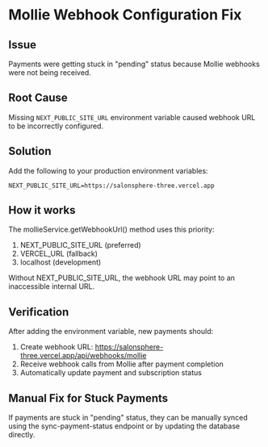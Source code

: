 # Mollie Webhook Configuration Fix

## Issue
Payments were getting stuck in "pending" status because Mollie webhooks were not being received.

## Root Cause
Missing `NEXT_PUBLIC_SITE_URL` environment variable caused webhook URL to be incorrectly configured.

## Solution
Add the following to your production environment variables:

```
NEXT_PUBLIC_SITE_URL=https://salonsphere-three.vercel.app
```

## How it works
The mollieService.getWebhookUrl() method uses this priority:
1. NEXT_PUBLIC_SITE_URL (preferred)
2. VERCEL_URL (fallback)
3. localhost (development)

Without NEXT_PUBLIC_SITE_URL, the webhook URL may point to an inaccessible internal URL.

## Verification
After adding the environment variable, new payments should:
1. Create webhook URL: https://salonsphere-three.vercel.app/api/webhooks/mollie
2. Receive webhook calls from Mollie after payment completion
3. Automatically update payment and subscription status

## Manual Fix for Stuck Payments
If payments are stuck in "pending" status, they can be manually synced using the sync-payment-status endpoint or by updating the database directly.